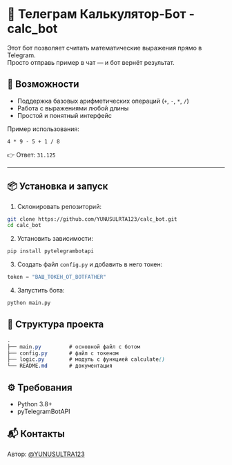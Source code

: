 # 📱 Телеграм Калькулятор-Бот - calc_bot

Этот бот позволяет считать математические выражения прямо в Telegram.  
Просто отправь пример в чат — и бот вернёт результат.

## 🚀 Возможности
- Поддержка базовых арифметических операций (`+`, `-`, `*`, `/`)  
- Работа с выражениями любой длины  
- Простой и понятный интерфейс  

Пример использования:

```4 * 9 - 5 + 1 / 8```

👉 Ответ: `31.125`

---

## 📦 Установка и запуск

1. Склонировать репозиторий:
```bash
git clone https://github.com/YUNUSULRTA123/calc_bot.git
cd calc_bot
```

2. Установить зависимости:
```bash
pip install pytelegrambotapi
```

3. Создать файл ```config.py``` и добавить в него токен:
```python
token = "ВАШ_ТОКЕН_ОТ_BOTFATHER"
```

4. Запустить бота:
```bash
python main.py
```

## 📂 Структура проекта

```css
.
├── main.py         # основной файл с ботом
├── config.py       # файл с токеном
├── logic.py        # модуль с функцией calculate()
└── README.md       # документация

```

## ⚙️ Требования
- Python 3.8+
- pyTelegramBotAPI


## 📬 Контакты

Автор: [@YUNUSULTRA123](https://github.com/YUNUSULRTA123)
